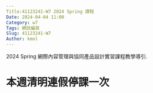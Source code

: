 ```yaml
---
Title:41123241-W7 2024 Spring 課程
Date: 2024-04-04 11:00
Category: w7
Tags: 網誌編寫
Slug: 41123241-W7
Author: kmol
---
```


2024 Spring 網際內容管理與協同產品設計實習課程教學導引.

<!-- PELICAN_END_SUMMARY -->

# 本週清明連假停課一次
